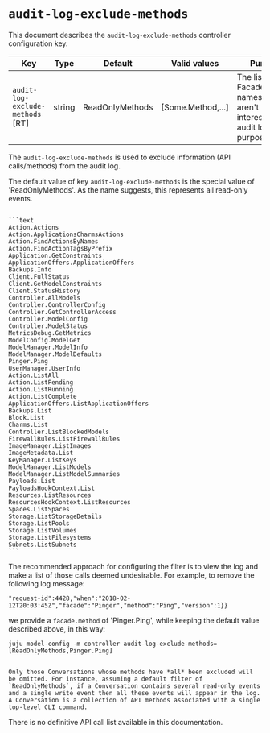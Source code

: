 # `audit-log-exclude-methods`

This document describes the `audit-log-exclude-methods` controller configuration key.

|Key|Type|Default|Valid values|Purpose|
|---|---|---|---|---|
|`audit-log-exclude-methods` [RT]|string|ReadOnlyMethods|[Some.Method,...]|The list of Facade.Method names that aren't interesting for audit logging purposes.|

The `audit-log-exclude-methods`  is used to exclude information (API calls/methods) from the audit log.

The default value of key `audit-log-exclude-methods` is the special value of 'ReadOnlyMethods'. As the name suggests, this represents all read-only events.

<!--Click the heading below to reveal a listing of API methods designated by the key value of 'ReadOnlyMethods'.-->

````{dropdown} Expand to see the contents of ReadOnlyMethods

```text
Action.Actions
Action.ApplicationsCharmsActions
Action.FindActionsByNames
Action.FindActionTagsByPrefix
Application.GetConstraints
ApplicationOffers.ApplicationOffers
Backups.Info
Client.FullStatus
Client.GetModelConstraints
Client.StatusHistory
Controller.AllModels
Controller.ControllerConfig
Controller.GetControllerAccess
Controller.ModelConfig
Controller.ModelStatus
MetricsDebug.GetMetrics
ModelConfig.ModelGet
ModelManager.ModelInfo
ModelManager.ModelDefaults
Pinger.Ping
UserManager.UserInfo
Action.ListAll
Action.ListPending
Action.ListRunning
Action.ListComplete
ApplicationOffers.ListApplicationOffers
Backups.List
Block.List
Charms.List
Controller.ListBlockedModels
FirewallRules.ListFirewallRules
ImageManager.ListImages
ImageMetadata.List
KeyManager.ListKeys
ModelManager.ListModels
ModelManager.ListModelSummaries
Payloads.List
PayloadsHookContext.List
Resources.ListResources
ResourcesHookContext.ListResources
Spaces.ListSpaces
Storage.ListStorageDetails
Storage.ListPools
Storage.ListVolumes
Storage.ListFilesystems
Subnets.ListSubnets
```

````


The recommended approach for configuring the filter is to view the log and make a list of those calls deemed undesirable. For example, to remove the following log message:

```text
"request-id":4428,"when":"2018-02-12T20:03:45Z","facade":"Pinger","method":"Ping","version":1}}
```

we provide a `facade.method` of 'Pinger.Ping', while keeping the default value described above, in this way:

``` text
juju model-config -m controller audit-log-exclude-methods=[ReadOnlyMethods,Pinger.Ping]
```

```{note}

Only those Conversations whose methods have *all* been excluded will be omitted. For instance, assuming a default filter of `ReadOnlyMethods`, if a Conversation contains several read-only events and a single write event then all these events will appear in the log. A Conversation is a collection of API methods associated with a single top-level CLI command.

```

There is no definitive API call list available in this documentation.
